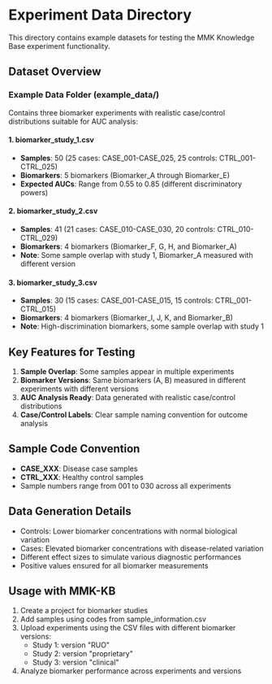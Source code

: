 # Experiment Data Directory

This directory contains example datasets for testing the MMK Knowledge Base experiment functionality.

## Dataset Overview

### Example Data Folder (example_data/)

Contains three biomarker experiments with realistic case/control distributions suitable for AUC analysis:

#### 1. biomarker_study_1.csv
- **Samples**: 50 (25 cases: CASE_001-CASE_025, 25 controls: CTRL_001-CTRL_025)
- **Biomarkers**: 5 biomarkers (Biomarker_A through Biomarker_E)
- **Expected AUCs**: Range from 0.55 to 0.85 (different discriminatory powers)

#### 2. biomarker_study_2.csv  
- **Samples**: 41 (21 cases: CASE_010-CASE_030, 20 controls: CTRL_010-CTRL_029)
- **Biomarkers**: 4 biomarkers (Biomarker_F, G, H, and Biomarker_A)
- **Note**: Some sample overlap with study 1, Biomarker_A measured with different version

#### 3. biomarker_study_3.csv
- **Samples**: 30 (15 cases: CASE_001-CASE_015, 15 controls: CTRL_001-CTRL_015)
- **Biomarkers**: 4 biomarkers (Biomarker_I, J, K, and Biomarker_B)
- **Note**: High-discrimination biomarkers, some sample overlap with study 1

## Key Features for Testing

1. **Sample Overlap**: Some samples appear in multiple experiments
2. **Biomarker Versions**: Same biomarkers (A, B) measured in different experiments with different versions
3. **AUC Analysis Ready**: Data generated with realistic case/control distributions
4. **Case/Control Labels**: Clear sample naming convention for outcome analysis

## Sample Code Convention

- **CASE_XXX**: Disease case samples
- **CTRL_XXX**: Healthy control samples
- Sample numbers range from 001 to 030 across all experiments

## Data Generation Details

- Controls: Lower biomarker concentrations with normal biological variation
- Cases: Elevated biomarker concentrations with disease-related variation  
- Different effect sizes to simulate various diagnostic performances
- Positive values ensured for all biomarker measurements

## Usage with MMK-KB

1. Create a project for biomarker studies
2. Add samples using codes from sample_information.csv
3. Upload experiments using the CSV files with different biomarker versions:
   - Study 1: version "RUO" 
   - Study 2: version "proprietary"
   - Study 3: version "clinical"
4. Analyze biomarker performance across experiments and versions
